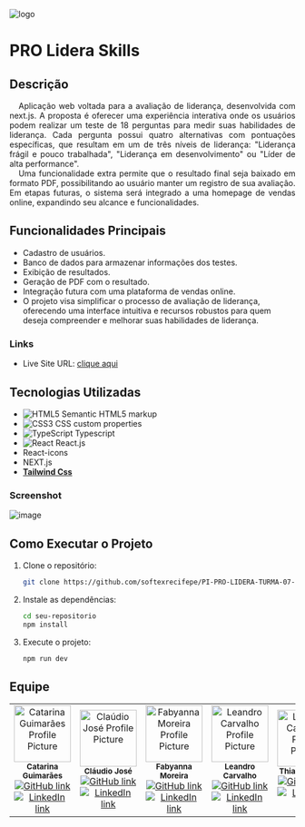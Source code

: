 ![logo](https://github.com/user-attachments/assets/07366c83-5302-44a1-9465-9a766d4ff115)
# PRO Lidera Skills
## Descrição
<p align="justify">
&nbsp;&nbsp;&nbsp;Aplicação web voltada para a avaliação de liderança, desenvolvida com next.js. A proposta é oferecer uma experiência interativa onde os usuários podem realizar um teste de 18 perguntas para medir suas habilidades de liderança. Cada pergunta possui quatro alternativas com pontuações específicas, que resultam em um de três níveis de liderança: "Liderança frágil e pouco trabalhada", "Liderança em desenvolvimento" ou "Líder de alta performance". <br/>
&nbsp;&nbsp;&nbsp;Uma funcionalidade extra permite que o resultado final seja baixado em formato PDF, possibilitando ao usuário manter um registro de sua avaliação. Em etapas futuras, o sistema será integrado a uma homepage de vendas online, expandindo seu alcance e funcionalidades.
</p>

## Funcionalidades Principais
- Cadastro de usuários.
- Banco de dados para armazenar informações dos testes.
- Exibição de resultados.
- Geração de PDF com o resultado.
- Integração futura com uma plataforma de vendas online.
- O projeto visa simplificar o processo de avaliação de liderança, oferecendo uma interface intuitiva e recursos robustos para quem deseja compreender e melhorar suas habilidades de liderança.

### Links

- Live Site URL: [clique aqui](https://pro-lidera-skils-softex-equipe-2.vercel.app/)

## Tecnologias Utilizadas
- ![HTML5](https://img.icons8.com/color/20/000000/html-5.png) Semantic HTML5 markup
- ![CSS3](https://img.icons8.com/color/20/000000/css3.png) CSS custom properties
- ![TypeScript](https://img.icons8.com/color/20/000000/typescript.png) Typescript
- ![React](https://img.icons8.com/color/20/000000/react-native.png) React.js
- React-icons
- NEXT.js
- [**Tailwind Css**](https://tailwindcss.com/docs/guides/vite)

### Screenshot

![image](https://github.com/user-attachments/assets/dbe7b22d-6dd6-4de4-81e6-449ac1a8dfe9)

## Como Executar o Projeto

1. Clone o repositório:
   ```bash
   git clone https://github.com/softexrecifepe/PI-PRO-LIDERA-TURMA-07-EQUIPE-02.git
   ```
2. Instale as dependências:
   ```bash
   cd seu-repositorio
   npm install
   ```
3. Execute o projeto:
   ```bash
   npm run dev
   ```
   
## Equipe
<table align="center">
  <tr>
    <td align="center">
      <a href="https://www.linkedin.com/in/catarinaguimaraess/" >
        <img src="https://avatars.githubusercontent.com/u/110750750?v=4" width="100" alt="Catarina Guimarães Profile Picture">
      </a>
      <br>
      <sub><b>Catarina Guimarães</b></sub>
      <br>
      <a href="https://github.com/CatarinaGuima">
        <img src="https://img.shields.io/badge/GitHub-100000?style=for-the-badge&logo=github&logoColor=white" alt="GitHub link">
      </a>
      <br>
      <a href="https://www.linkedin.com/in/catarinaguimaraess/">
        <img src="https://img.shields.io/badge/LinkedIn-0077B5?style=for-the-badge&logo=linkedin&logoColor=white" alt="LinkedIn link">
      </a>
    </td>
     <td align="center">
      <a href="https://www.linkedin.com/in/cl%C3%A1udio-rodrigues-52275b251/" >
        <img src="https://avatars.githubusercontent.com/u/163914578?v=4" width="100" alt="Claúdio José Profile Picture">
      </a>
      <br>
      <sub><b>Cláudio José</b></sub>
      <br>
      <a href="https://github.com/claudio77001">
        <img src="https://img.shields.io/badge/GitHub-100000?style=for-the-badge&logo=github&logoColor=white" alt="GitHub link">
      </a>
      <br>
      <a href="https://www.linkedin.com/in/cl%C3%A1udio-rodrigues-52275b251/">
        <img src="https://img.shields.io/badge/LinkedIn-0077B5?style=for-the-badge&logo=linkedin&logoColor=white" alt="LinkedIn link">
      </a>
    </td>
      <td align="center">
      <a href="https://www.linkedin.com/in/fabyanna-moreira-733a7a244?utm_source=share&utm_campaign=share_via&utm_content=profile&utm_medium=ios_app " >
        <img src="https://avatars.githubusercontent.com/u/143666861?v=4" width="100" alt="Fabyanna Moreira Profile Picture">
      </a>
      <br>
      <sub><b>Fabyanna Moreira</b></sub>
      <br>
      <a href="https://github.com/Faby4023">
        <img src="https://img.shields.io/badge/GitHub-100000?style=for-the-badge&logo=github&logoColor=white" alt="GitHub link">
      </a>
      <br>
      <a href="https://www.linkedin.com/in/fabyanna-moreira-733a7a244?utm_source=share&utm_campaign=share_via&utm_content=profile&utm_medium=ios_app">
        <img src="https://img.shields.io/badge/LinkedIn-0077B5?style=for-the-badge&logo=linkedin&logoColor=white" alt="LinkedIn link">
      </a>
    </td>
     <td align="center">
      <a href="https://www.linkedin.com/in/leandro-c-s/" >
        <img src="https://avatars.githubusercontent.com/u/56963289?v=4" width="100" alt="Leandro Carvalho Profile Picture">
      </a>
      <br>
      <sub><b>Leandro Carvalho</b></sub>
      <br>
      <a href="https://github.com/leandrucarvalho">
        <img src="https://img.shields.io/badge/GitHub-100000?style=for-the-badge&logo=github&logoColor=white" alt="GitHub link">
      </a>
      <br>
      <a href="https://www.linkedin.com/in/leandro-c-s/">
        <img src="https://img.shields.io/badge/LinkedIn-0077B5?style=for-the-badge&logo=linkedin&logoColor=white" alt="LinkedIn link">
      </a>
    </td>
      <td align="center">
      <a href="https://www.linkedin.com/in/thiago-felipe-045827268/" >
        <img src="https://avatars.githubusercontent.com/u/175509559?v=4" width="100" alt="Leandro Carvalho Profile Picture">
      </a>
      <br>
      <sub><b>Thiago França</b></sub>
      <br>
      <a href="https://github.com/thiago-felipe-de-franca">
        <img src="https://img.shields.io/badge/GitHub-100000?style=for-the-badge&logo=github&logoColor=white" alt="GitHub link">
      </a>
      <br>
      <a href="https://www.linkedin.com/in/thiago-felipe-045827268/">
        <img src="https://img.shields.io/badge/LinkedIn-0077B5?style=for-the-badge&logo=linkedin&logoColor=white" alt="LinkedIn link">
      </a>
    </td>
  </tr>
</table>
